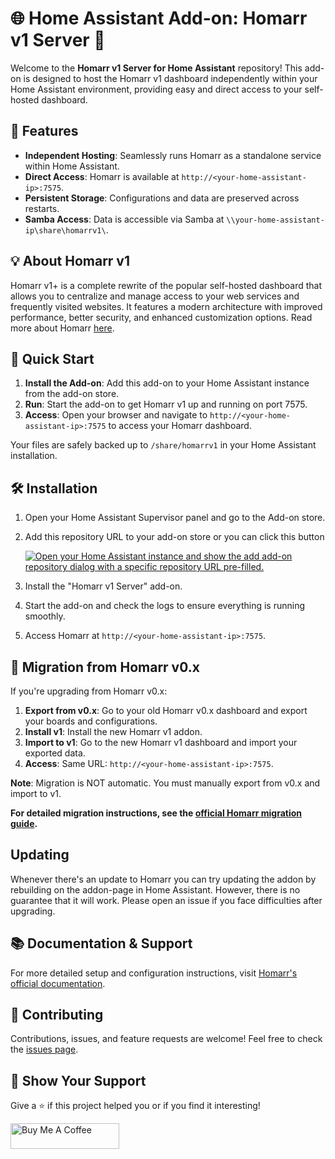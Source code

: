 # 🌐 Home Assistant Add-on: Homarr v1 Server 🚀

Welcome to the **Homarr v1 Server for Home Assistant** repository! This add-on is designed to host the Homarr v1 dashboard independently within your Home Assistant environment, providing easy and direct access to your self-hosted dashboard.

## 🎉 Features

- **Independent Hosting**: Seamlessly runs Homarr as a standalone service within Home Assistant.
- **Direct Access**: Homarr is available at `http://<your-home-assistant-ip>:7575`.
- **Persistent Storage**: Configurations and data are preserved across restarts.
- **Samba Access**: Data is accessible via Samba at `\\your-home-assistant-ip\share\homarrv1\`.

## 💡 About Homarr v1

Homarr v1+ is a complete rewrite of the popular self-hosted dashboard that allows you to centralize and manage access to your web services and frequently visited websites. It features a modern architecture with improved performance, better security, and enhanced customization options. Read more about Homarr [here](https://homarr.dev/).

## 🚀 Quick Start

1. **Install the Add-on**: Add this add-on to your Home Assistant instance from the add-on store.
2. **Run**: Start the add-on to get Homarr v1 up and running on port 7575.
3. **Access**: Open your browser and navigate to `http://<your-home-assistant-ip>:7575` to access your Homarr dashboard.

Your files are safely backed up to `/share/homarrv1` in your Home Assistant installation. 

## 🛠 Installation

1. Open your Home Assistant Supervisor panel and go to the Add-on store.
2. Add this repository URL to your add-on store or you can click this button

    [![Open your Home Assistant instance and show the add add-on repository dialog with a specific repository URL pre-filled.](https://my.home-assistant.io/badges/supervisor_add_addon_repository.svg)](https://my.home-assistant.io/redirect/supervisor_add_addon_repository/?repository_url=https%3A%2F%2Fgithub.com%2FWiggen94%2Fha-homarr-v1-server)

3. Install the "Homarr v1 Server" add-on.
4. Start the add-on and check the logs to ensure everything is running smoothly.
5. Access Homarr at `http://<your-home-assistant-ip>:7575`.

## 🔄 Migration from Homarr v0.x

If you're upgrading from Homarr v0.x:

1. **Export from v0.x**: Go to your old Homarr v0.x dashboard and export your boards and configurations.
2. **Install v1**: Install the new Homarr v1 addon.
3. **Import to v1**: Go to the new Homarr v1 dashboard and import your exported data.
4. **Access**: Same URL: `http://<your-home-assistant-ip>:7575`.

**Note**: Migration is NOT automatic. You must manually export from v0.x and import to v1.

**For detailed migration instructions, see the [official Homarr migration guide](https://homarr.dev/blog/2025/01/19/migration-guide-1.0/).**

## Updating

Whenever there's an update to Homarr you can try updating the addon by rebuilding on the addon-page in Home Assistant. However, there is no guarantee that it will work. Please open an issue if you face difficulties after upgrading.

## 📚 Documentation & Support

For more detailed setup and configuration instructions, visit [Homarr's official documentation](https://homarr.dev/docs/about).

## 🤝 Contributing

Contributions, issues, and feature requests are welcome! Feel free to check the [issues page](https://github.com/Wiggen94/ha-homarr-v1-server/issues).

## 🌟 Show Your Support

Give a ⭐️ if this project helped you or if you find it interesting!

<a href="https://www.buymeacoffee.com/croome" target="_blank"><img src="https://cdn.buymeacoffee.com/buttons/default-orange.png" alt="Buy Me A Coffee" height="41" width="174"></a>
